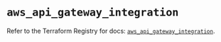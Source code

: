 # `aws_api_gateway_integration`

Refer to the Terraform Registry for docs: [`aws_api_gateway_integration`](https://registry.terraform.io/providers/hashicorp/aws/5.74.0/docs/resources/api_gateway_integration).
